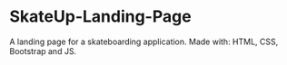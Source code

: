 # SkateUp-Landing-Page
A landing page for a skateboarding application.
Made with:
  HTML, CSS, Bootstrap and JS.

